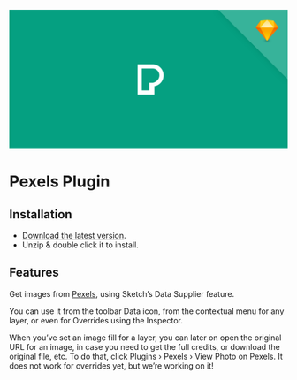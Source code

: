 ![Pexels Banner](docs/social-preview.png)

# Pexels Plugin

## Installation

- [Download the latest version](https://github.com/pexels/pexels-sketchplugin/releases/latest/download/pexels.sketchplugin.zip).
- Unzip & double click it to install.

## Features

Get images from [Pexels](https://pexels.com), using Sketch’s Data Supplier feature.

You can use it from the toolbar Data icon, from the contextual menu for any layer, or even for Overrides using the Inspector.

When you’ve set an image fill for a layer, you can later on open the original URL for an image, in case you need to get the full credits, or download the original file, etc. To do that, click Plugins › Pexels › View Photo on Pexels. It does not work for overrides yet, but we’re working on it!
